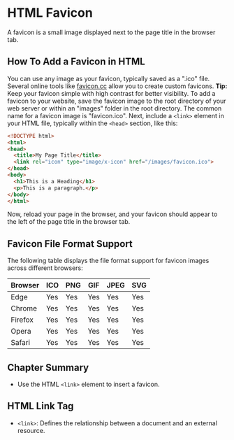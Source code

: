 # HTML Favicon
A favicon is a small image displayed next to the page title in the browser tab.
## How To Add a Favicon in HTML
You can use any image as your favicon, typically saved as a ".ico" file. Several online tools like [favicon.cc](https://www.favicon.cc) allow you to create custom favicons.
**Tip:** Keep your favicon simple with high contrast for better visibility.
To add a favicon to your website, save the favicon image to the root directory of your web server or within an "images" folder in the root directory. The common name for a favicon image is "favicon.ico".
Next, include a `<link>` element in your HTML file, typically within the `<head>` section, like this:
```html
<!DOCTYPE html>
<html>
<head>
  <title>My Page Title</title>
  <link rel="icon" type="image/x-icon" href="/images/favicon.ico">
</head>
<body>
  <h1>This is a Heading</h1>
  <p>This is a paragraph.</p>
</body>
</html>
```

Now, reload your page in the browser, and your favicon should appear to the left of the page title in the browser tab.

## Favicon File Format Support

The following table displays the file format support for favicon images across different browsers:

| Browser | ICO | PNG | GIF | JPEG | SVG |
|---------|-----|-----|-----|------|-----|
| Edge    | Yes | Yes | Yes | Yes  | Yes |
| Chrome  | Yes | Yes | Yes | Yes  | Yes |
| Firefox | Yes | Yes | Yes | Yes  | Yes |
| Opera   | Yes | Yes | Yes | Yes  | Yes |
| Safari  | Yes | Yes | Yes | Yes  | Yes |

## Chapter Summary

- Use the HTML `<link>` element to insert a favicon.

## HTML Link Tag

- `<link>`: Defines the relationship between a document and an external resource.


